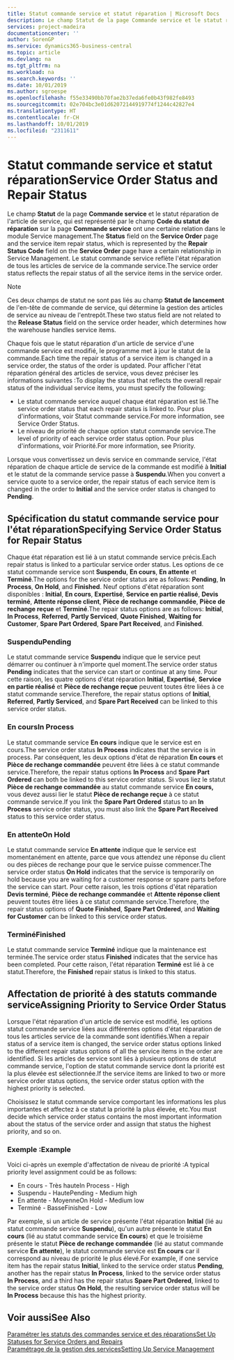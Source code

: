 ```yaml
---
title: Statut commande service et statut réparation | Microsoft Docs
description: Le champ Statut de la page Commande service et le statut réparation de l'article de service, qui est représenté par le champ Code du statut de réparation sur la page Commande service ont une certaine relation dans le module Service management. Le statut commande service reflète l'état réparation de tous les articles de service de la commande service.
services: project-madeira
documentationcenter: ''
author: SorenGP
ms.service: dynamics365-business-central
ms.topic: article
ms.devlang: na
ms.tgt_pltfrm: na
ms.workload: na
ms.search.keywords: ''
ms.date: 10/01/2019
ms.author: sgroespe
ms.openlocfilehash: f55e33490bb70fae2b37eda6fe0b43f982fe8493
ms.sourcegitcommit: 02e704bc3e01d62072144919774f1244c42827e4
ms.translationtype: HT
ms.contentlocale: fr-CH
ms.lasthandoff: 10/01/2019
ms.locfileid: "2311611"
---
```

# <a name="service-order-status-and-repair-status"></a><span data-ttu-id="633cb-104">Statut commande service et statut réparation</span><span class="sxs-lookup"><span data-stu-id="633cb-104">Service Order Status and Repair Status</span></span>
<span data-ttu-id="633cb-105">Le champ **Statut** de la page **Commande service** et le statut réparation de l'article de service, qui est représenté par le champ **Code du statut de réparation** sur la page **Commande service** ont une certaine relation dans le module Service management.</span><span class="sxs-lookup"><span data-stu-id="633cb-105">The **Status** field on the **Service Order** page and the service item repair status, which is represented by the **Repair Status Code** field on the **Service Order** page have a certain relationship in Service Management.</span></span> <span data-ttu-id="633cb-106">Le statut commande service reflète l'état réparation de tous les articles de service de la commande service.</span><span class="sxs-lookup"><span data-stu-id="633cb-106">The service order status reflects the repair status of all the service items in the service order.</span></span>  

> [!NOTE]  
>  <span data-ttu-id="633cb-107">Ces deux champs de statut ne sont pas liés au champ **Statut de lancement** de l'en\-tête de commande de service, qui détermine la gestion des articles de service au niveau de l'entrepôt.</span><span class="sxs-lookup"><span data-stu-id="633cb-107">These two status field are not related to the **Release Status** field on the service order header, which determines how the warehouse handles service items.</span></span>  

 <span data-ttu-id="633cb-108">Chaque fois que le statut réparation d'un article de service d'une commande service est modifié, le programme met à jour le statut de la commande.</span><span class="sxs-lookup"><span data-stu-id="633cb-108">Each time the repair status of a service item is changed in a service order, the status of the order is updated.</span></span> <span data-ttu-id="633cb-109">Pour afficher l'état réparation général des articles de service, vous devez préciser les informations suivantes :</span><span class="sxs-lookup"><span data-stu-id="633cb-109">To display the status that reflects the overall repair status of the individual service items, you must specify the following:</span></span>  

* <span data-ttu-id="633cb-110">Le statut commande service auquel chaque état réparation est lié.</span><span class="sxs-lookup"><span data-stu-id="633cb-110">The service order status that each repair status is linked to.</span></span> <span data-ttu-id="633cb-111">Pour plus d'informations, voir Statut commande service.</span><span class="sxs-lookup"><span data-stu-id="633cb-111">For more information, see Service Order Status.</span></span>  
* <span data-ttu-id="633cb-112">Le niveau de priorité de chaque option statut commande service.</span><span class="sxs-lookup"><span data-stu-id="633cb-112">The level of priority of each service order status option.</span></span> <span data-ttu-id="633cb-113">Pour plus d'informations, voir Priorité.</span><span class="sxs-lookup"><span data-stu-id="633cb-113">For more information, see Priority.</span></span>  

 <span data-ttu-id="633cb-114">Lorsque vous convertissez un devis service en commande service, l'état réparation de chaque article de service de la commande est modifié à **Initial** et le statut de la commande service passe à **Suspendu**.</span><span class="sxs-lookup"><span data-stu-id="633cb-114">When you convert a service quote to a service order, the repair status of each service item is changed in the order to **Initial** and the service order status is changed to **Pending**.</span></span>  

## <a name="specifying-service-order-status-for-repair-status"></a><span data-ttu-id="633cb-115">Spécification du statut commande service pour l'état réparation</span><span class="sxs-lookup"><span data-stu-id="633cb-115">Specifying Service Order Status for Repair Status</span></span>  
<span data-ttu-id="633cb-116">Chaque état réparation est lié à un statut commande service précis.</span><span class="sxs-lookup"><span data-stu-id="633cb-116">Each repair status is linked to a particular service order status.</span></span> <span data-ttu-id="633cb-117">Les options de ce statut commande service sont **Suspendu**, **En cours**, **En attente** et **Terminé**.</span><span class="sxs-lookup"><span data-stu-id="633cb-117">The options for the service order status are as follows: **Pending**, **In Process**, **On Hold**, and **Finished**.</span></span> <span data-ttu-id="633cb-118">Neuf options d'état réparation sont disponibles : **Initial**, **En cours**, **Expertisé**, **Service en partie réalisé**, **Devis terminé**, **Attente réponse client**, **Pièce de rechange commandée**, **Pièce de rechange reçue** et **Terminé**.</span><span class="sxs-lookup"><span data-stu-id="633cb-118">The repair status options are as follows: **Initial**, **In Process**, **Referred**, **Partly Serviced**, **Quote Finished**, **Waiting for Customer**, **Spare Part Ordered**, **Spare Part Received**, and **Finished**.</span></span>  

### <a name="pending"></a><span data-ttu-id="633cb-119">Suspendu</span><span class="sxs-lookup"><span data-stu-id="633cb-119">Pending</span></span>  
<span data-ttu-id="633cb-120">Le statut commande service **Suspendu** indique que le service peut démarrer ou continuer à n'importe quel moment.</span><span class="sxs-lookup"><span data-stu-id="633cb-120">The service order status **Pending** indicates that the service can start or continue at any time.</span></span> <span data-ttu-id="633cb-121">Pour cette raison, les quatre options d'état réparation **Initial**, **Expertisé**, **Service en partie réalisé** et **Pièce de rechange reçue** peuvent toutes être liées à ce statut commande service.</span><span class="sxs-lookup"><span data-stu-id="633cb-121">Therefore, the repair status options of **Initial**, **Referred**, **Partly Serviced**, and **Spare Part Received** can be linked to this service order status.</span></span>  

### <a name="in-process"></a><span data-ttu-id="633cb-122">En cours</span><span class="sxs-lookup"><span data-stu-id="633cb-122">In Process</span></span>  
<span data-ttu-id="633cb-123">Le statut commande service **En cours** indique que le service est en cours.</span><span class="sxs-lookup"><span data-stu-id="633cb-123">The service order status **In Process** indicates that the service is in process.</span></span> <span data-ttu-id="633cb-124">Par conséquent, les deux options d'état de réparation **En cours** et **Pièce de rechange commandée** peuvent être liées à ce statut commande service.</span><span class="sxs-lookup"><span data-stu-id="633cb-124">Therefore, the repair status options **In Process** and **Spare Part Ordered** can both be linked to this service order status.</span></span> <span data-ttu-id="633cb-125">Si vous liez le statut **Pièce de rechange commandée** au statut commande service **En cours,** vous devez aussi lier le statut **Pièce de rechange reçue** à ce statut commande service.</span><span class="sxs-lookup"><span data-stu-id="633cb-125">If you link the **Spare Part Ordered** status to an **In Process** service order status, you must also link the **Spare Part Received** status to this service order status.</span></span>  

### <a name="on-hold"></a><span data-ttu-id="633cb-126">En attente</span><span class="sxs-lookup"><span data-stu-id="633cb-126">On Hold</span></span>  
<span data-ttu-id="633cb-127">Le statut commande service **En attente** indique que le service est momentanément en attente, parce que vous attendez une réponse du client ou des pièces de rechange pour que le service puisse commencer.</span><span class="sxs-lookup"><span data-stu-id="633cb-127">The service order status **On Hold** indicates that the service is temporarily on hold because you are waiting for a customer response or spare parts before the service can start.</span></span> <span data-ttu-id="633cb-128">Pour cette raison, les trois options d'état réparation **Devis terminé**, **Pièce de rechange commandée** et **Attente réponse client** peuvent toutes être liées à ce statut commande service.</span><span class="sxs-lookup"><span data-stu-id="633cb-128">Therefore, the repair status options of **Quote Finished**, **Spare Part Ordered**, and **Waiting for Customer** can be linked to this service order status.</span></span>  

### <a name="finished"></a><span data-ttu-id="633cb-129">Terminé</span><span class="sxs-lookup"><span data-stu-id="633cb-129">Finished</span></span>  
<span data-ttu-id="633cb-130">Le statut commande service **Terminé** indique que la maintenance est terminée.</span><span class="sxs-lookup"><span data-stu-id="633cb-130">The service order status **Finished** indicates that the service has been completed.</span></span> <span data-ttu-id="633cb-131">Pour cette raison, l'état réparation **Terminé** est lié à ce statut.</span><span class="sxs-lookup"><span data-stu-id="633cb-131">Therefore, the **Finished** repair status is linked to this status.</span></span>  

## <a name="assigning-priority-to-service-order-status"></a><span data-ttu-id="633cb-132">Affectation de priorité à des statuts commande service</span><span class="sxs-lookup"><span data-stu-id="633cb-132">Assigning Priority to Service Order Status</span></span>  
<span data-ttu-id="633cb-133">Lorsque l'état réparation d'un article de service est modifié, les options statut commande service liées aux différentes options d'état réparation de tous les articles service de la commande sont identifiés.</span><span class="sxs-lookup"><span data-stu-id="633cb-133">When a repair status of a service item is changed, the service order status options linked to the different repair status options of all the service items in the order are identified.</span></span> <span data-ttu-id="633cb-134">Si les articles de service sont liés à plusieurs options de statut commande service, l'option de statut commande service dont la priorité est la plus élevée est sélectionnée.</span><span class="sxs-lookup"><span data-stu-id="633cb-134">If the service items are linked to two or more service order status options, the service order status option with the highest priority is selected.</span></span>  

<span data-ttu-id="633cb-135">Choisissez le statut commande service comportant les informations les plus importantes et affectez à ce statut la priorité la plus élevée, etc.</span><span class="sxs-lookup"><span data-stu-id="633cb-135">You must decide which service order status contains the most important information about the status of the service order and assign that status the highest priority, and so on.</span></span>  

### <a name="example"></a><span data-ttu-id="633cb-136">Exemple :</span><span class="sxs-lookup"><span data-stu-id="633cb-136">Example</span></span>  
<span data-ttu-id="633cb-137">Voici ci-après un exemple d'affectation de niveau de priorité :</span><span class="sxs-lookup"><span data-stu-id="633cb-137">A typical priority level assignment could be as follows:</span></span>  

* <span data-ttu-id="633cb-138">En cours - Très haute</span><span class="sxs-lookup"><span data-stu-id="633cb-138">In Process - High</span></span>  
* <span data-ttu-id="633cb-139">Suspendu - Haute</span><span class="sxs-lookup"><span data-stu-id="633cb-139">Pending - Medium high</span></span>  
* <span data-ttu-id="633cb-140">En attente - Moyenne</span><span class="sxs-lookup"><span data-stu-id="633cb-140">On Hold - Medium low</span></span>  
* <span data-ttu-id="633cb-141">Terminé - Basse</span><span class="sxs-lookup"><span data-stu-id="633cb-141">Finished - Low</span></span>  

<span data-ttu-id="633cb-142">Par exemple, si un article de service présente l'état réparation **Initial** (lié au statut commande service **Suspendu**), qu'un autre présente le statut **En cours** (lié au statut commande service **En cours**) et que le troisième présente le statut **Pièce de rechange commandée** (lié au statut commande service **En attente**), le statut commande service est **En cours** car il correspond au niveau de priorité le plus élevé.</span><span class="sxs-lookup"><span data-stu-id="633cb-142">For example, if one service item has the repair status **Initial**, linked to the service order status **Pending**, another has the repair status **In Process**, linked to the service order status **In Process**, and a third has the repair status **Spare Part Ordered**, linked to the service order status **On Hold**, the resulting service order status will be **In Process** because this has the highest priority.</span></span>  

## <a name="see-also"></a><span data-ttu-id="633cb-143">Voir aussi</span><span class="sxs-lookup"><span data-stu-id="633cb-143">See Also</span></span>  
[<span data-ttu-id="633cb-144">Paramétrer les statuts des commandes service et des réparations</span><span class="sxs-lookup"><span data-stu-id="633cb-144">Set Up Statuses for Service Orders and Repairs</span></span>](service-order-repair-status.md)  
[<span data-ttu-id="633cb-145">Paramétrage de la gestion des services</span><span class="sxs-lookup"><span data-stu-id="633cb-145">Setting Up Service Management</span></span>](service-setup-service.md)  
